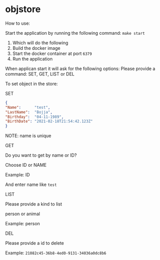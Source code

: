 # objstore

How to use:

Start the application by running the following command:
`make start`

1. Which will do the following
2. Build the docker image
3. Start the docker container at port `6379`
4. Run the application

When applican start it will ask for the following options:
Please provide a command: SET, GET, LIST or DEL

To set object in the store:

SET

``` JSON 
{
"Name":      "test",
"LastName":  "Bojja",
"Birthday":  "04-11-1989",
"BirthDate": "2021-02-18T21:54:42.123Z"
}
```

NOTE: name is unique

GET

Do you want to get by name or ID?

Choose ID or NAME

Example: ID

And enter name like `test` 

LIST

Please provide a kind to list

person or animal

Example: person

DEL

Please provide a id to delete

Example: `21082c45-36b8-4ed0-9131-34036a0dc8b6`